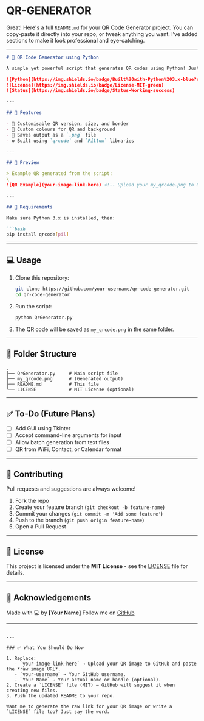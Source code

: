 # QR-GENERATOR
Great! Here's a full `README.md` for your QR Code Generator project. You can copy-paste it directly into your repo, or tweak anything you want. I’ve added sections to make it look professional and eye-catching.

---

````markdown
# 🔲 QR Code Generator using Python

A simple yet powerful script that generates QR codes using Python! Just give it some text or a URL, and it’ll spit out a crisp `.png` QR image ready to use.

![Python](https://img.shields.io/badge/Built%20with-Python%203.x-blue?style=flat&logo=python)
![License](https://img.shields.io/badge/License-MIT-green)
![Status](https://img.shields.io/badge/Status-Working-success)

---

## 🚀 Features

- 🔢 Customisable QR version, size, and border
- 🎨 Custom colours for QR and background
- 💾 Saves output as a `.png` file
- ⚙️ Built using `qrcode` and `Pillow` libraries

---

## 📸 Preview

> Example QR generated from the script:
\
![QR Example](your-image-link-here) <!-- Upload your my_qrcode.png to GitHub and paste the raw link here -->

---

## 🧰 Requirements

Make sure Python 3.x is installed, then:

```bash
pip install qrcode[pil]
````

---

## 💻 Usage

1. Clone this repository:

   ```bash
   git clone https://github.com/your-username/qr-code-generator.git
   cd qr-code-generator
   ```

2. Run the script:

   ```bash
   python QrGenerator.py
   ```

3. The QR code will be saved as `my_qrcode.png` in the same folder.

---

## 📂 Folder Structure

```text
.
├── QrGenerator.py     # Main script file
├── my_qrcode.png      # (Generated output)
├── README.md          # This file
└── LICENSE            # MIT License (optional)
```

---

## ✅ To-Do (Future Plans)

* [ ] Add GUI using Tkinter
* [ ] Accept command-line arguments for input
* [ ] Allow batch generation from text files
* [ ] QR from WiFi, Contact, or Calendar format

---

## 🤝 Contributing

Pull requests and suggestions are always welcome!

1. Fork the repo
2. Create your feature branch (`git checkout -b feature-name`)
3. Commit your changes (`git commit -m 'Add some feature'`)
4. Push to the branch (`git push origin feature-name`)
5. Open a Pull Request

---

## 📃 License

This project is licensed under the **MIT License** - see the [LICENSE](LICENSE) file for details.

---

## 🙌 Acknowledgements

Made with 💻 by **\[Your Name]**
Follow me on [GitHub](https://github.com/your-username)

---

```

---

### ✅ What You Should Do Now

1. Replace:
   - `your-image-link-here` → Upload your QR image to GitHub and paste the *raw image URL*.
   - `your-username` → Your GitHub username.
   - `Your Name` → Your actual name or handle (optional).
2. Create a `LICENSE` file (MIT) – GitHub will suggest it when creating new files.
3. Push the updated README to your repo.

Want me to generate the raw link for your QR image or write a `LICENSE` file too? Just say the word.
```
